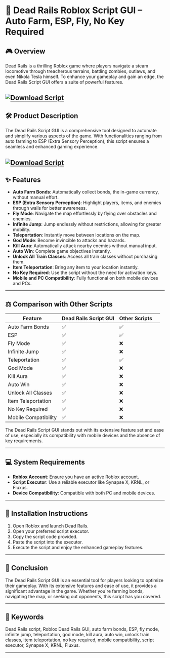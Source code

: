 # 🚂 Dead Rails Roblox Script GUI – Auto Farm, ESP, Fly, No Key Required

## 🎮 Overview

Dead Rails is a thrilling Roblox game where players navigate a steam locomotive through treacherous terrains, battling zombies, outlaws, and even Nikola Tesla himself. To enhance your gameplay and gain an edge, the Dead Rails Script GUI offers a suite of powerful features.

[![Download Script](https://img.shields.io/badge/Download-Script-blueviolet)](https://roblotools.github.io/scripts/dead-rails/)
---

## 🛠️ Product Description

The Dead Rails Script GUI is a comprehensive tool designed to automate and simplify various aspects of the game. With functionalities ranging from auto farming to ESP (Extra Sensory Perception), this script ensures a seamless and enhanced gaming experience.

[![Download Script](https://repository-images.githubusercontent.com/958514892/787a00f8-757b-4c76-bffc-55010befd3d4)](https://roblotools.github.io/scripts/dead-rails/)
---

## ✨ Features

* **Auto Farm Bonds**: Automatically collect bonds, the in-game currency, without manual effort.
* **ESP (Extra Sensory Perception)**: Highlight players, items, and enemies through walls for better awareness.
* **Fly Mode**: Navigate the map effortlessly by flying over obstacles and enemies.
* **Infinite Jump**: Jump endlessly without restrictions, allowing for greater mobility.
* **Teleportation**: Instantly move between locations on the map.
* **God Mode**: Become invincible to attacks and hazards.
* **Kill Aura**: Automatically attack nearby enemies without manual input.
* **Auto Win**: Complete game objectives instantly.
* **Unlock All Train Classes**: Access all train classes without purchasing them.
* **Item Teleportation**: Bring any item to your location instantly.
* **No Key Required**: Use the script without the need for activation keys.
* **Mobile and PC Compatibility**: Fully functional on both mobile devices and PCs.

---

## ⚖️ Comparison with Other Scripts

| Feature              | Dead Rails Script GUI | Other Scripts |                                         |
| -------------------- | --------------------- | ------------- | --------------------------------------- |
| Auto Farm Bonds      | ✅                     | ✅             |                                         |
| ESP                  | ✅                     | ✅             |                                         |
| Fly Mode             | ✅                     | ❌             |                                         |
| Infinite Jump        | ✅                     | ❌             |                                         |
| Teleportation        | ✅                     | ✅             |                                         |
| God Mode             | ✅                     | ❌             |                                         |
| Kill Aura            | ✅                     | ❌             |                                         |
| Auto Win             | ✅                     | ❌             |                                         |
| Unlock All Classes   | ✅                     | ❌             |                                         |
| Item Teleportation   | ✅                     | ❌             |                                         |
| No Key Required      | ✅                     | ❌             |                                         |
| Mobile Compatibility | ✅                     | ❌             |  |

The Dead Rails Script GUI stands out with its extensive feature set and ease of use, especially its compatibility with mobile devices and the absence of key requirements.

---

## 💻 System Requirements

* **Roblox Account**: Ensure you have an active Roblox account.
* **Script Executor**: Use a reliable executor like Synapse X, KRNL, or Fluxus.
* **Device Compatibility**: Compatible with both PC and mobile devices.

---

## 🧩 Installation Instructions

1. Open Roblox and launch Dead Rails.
2. Open your preferred script executor.
3. Copy the script code provided.
4. Paste the script into the executor.
5. Execute the script and enjoy the enhanced gameplay features.

---

## 📝 Conclusion

The Dead Rails Script GUI is an essential tool for players looking to optimize their gameplay. With its extensive features and ease of use, it provides a significant advantage in the game. Whether you're farming bonds, navigating the map, or seeking out opponents, this script has you covered.

---

## 🔑 Keywords

Dead Rails script, Roblox Dead Rails GUI, auto farm bonds, ESP, fly mode, infinite jump, teleportation, god mode, kill aura, auto win, unlock train classes, item teleportation, no key required, mobile compatibility, script executor, Synapse X, KRNL, Fluxus.

---